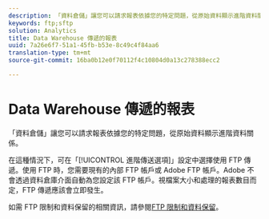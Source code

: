 ```yaml
---
description: 「資料倉儲」讓您可以請求報表依據您的特定問題，從原始資料顯示進階資料關係。
keywords: ftp;sftp
solution: Analytics
title: Data Warehouse 傳遞的報表
uuid: 7a26e6f7-51a1-45fb-b53e-8c49c4f84aa6
translation-type: tm+mt
source-git-commit: 16ba0b12e0f70112f4c10804d0a13c278388ecc2

---
```



# Data Warehouse 傳遞的報表

「資料倉儲」讓您可以請求報表依據您的特定問題，從原始資料顯示進階資料關係。

在這種情況下，可在「[!UICONTROL 進階傳送選項]」設定中選擇使用 FTP 傳遞。使用 FTP 時，您需要現有的內部 FTP 帳戶或 Adobe FTP 帳戶。Adobe 不會透過資料倉庫介面自動為您設定該 FTP 帳戶。視檔案大小和處理的報表數目而定，FTP 傳遞應該會立即發生。

如需 FTP 限制和資料保留的相關資訊，請參閱[FTP 限制和資料保留](/help/export/ftp-and-sftp/ftp-limits.md)。
